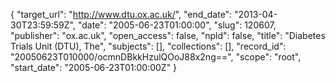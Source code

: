 {
  "target_url": "http://www.dtu.ox.ac.uk/", 
  "end_date": "2013-04-30T23:59:59Z", 
  "date": "2005-06-23T01:00:00", 
  "slug": 120607, 
  "publisher": "ox.ac.uk", 
  "open_access": false, 
  "npld": false, 
  "title": "Diabetes Trials Unit (DTU), The", 
  "subjects": [], 
  "collections": [], 
  "record_id": "20050623T010000/ocmnDBkkHzulQOoJ88x2ng==", 
  "scope": "root", 
  "start_date": "2005-06-23T01:00:00Z"
}


